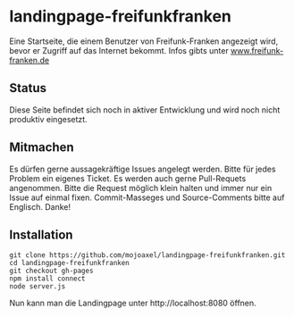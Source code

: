 landingpage-freifunkfranken
===========================

Eine Startseite, die einem Benutzer von Freifunk-Franken angezeigt wird, bevor er Zugriff auf das Internet bekommt.
Infos gibts unter www.freifunk-franken.de

Status
------

Diese Seite befindet sich noch in aktiver Entwicklung und wird noch nicht produktiv eingesetzt.

Mitmachen
---------

Es dürfen gerne aussagekräftige Issues angelegt werden. Bitte für jedes Problem ein eigenes Ticket.
Es werden auch gerne Pull-Requets angenommen. Bitte die Request möglich klein halten und immer nur ein Issue auf einmal fixen.
Commit-Masseges und Source-Comments bitte auf Englisch.
Danke!

Installation
------------

```
git clone https://github.com/mojoaxel/landingpage-freifunkfranken.git
cd landingpage-freifunkfranken
git checkout gh-pages
npm install connect
node server.js
```
Nun kann man die Landingpage unter http://localhost:8080 öffnen.
